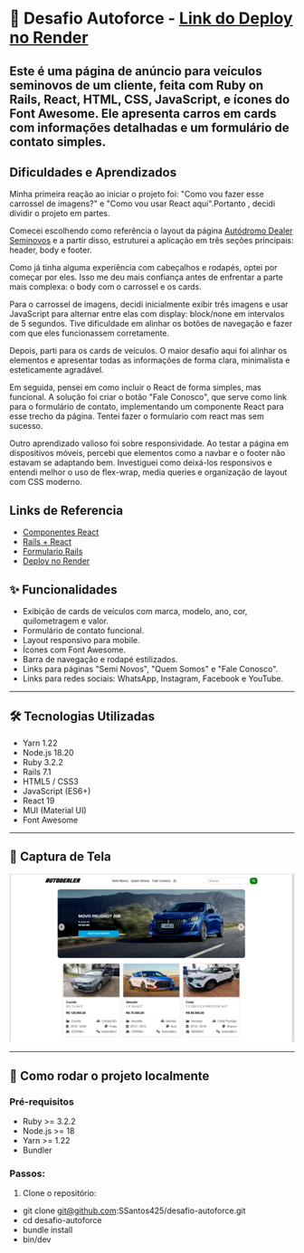 # 🚗 Desafio Autoforce - [Link do Deploy no Render](https://mysite-xjv6.onrender.com/) 

Este é uma página de anúncio para veículos seminovos de um cliente, feita com **Ruby on Rails**, **React**, **HTML**, **CSS**, **JavaScript**, e ícones do **Font Awesome**. Ele apresenta carros em cards com informações detalhadas e um formulário de contato simples.
---


## Dificuldades e Aprendizados
Minha primeira reação ao iniciar o projeto foi: "Como vou fazer esse carrossel de imagens?" e "Como vou usar React aqui".Portanto , decidi dividir o projeto em partes.

Comecei escolhendo como referência o layout da página [Autódromo Dealer Seminovos](https://testes.autodromo.app/dealer-seminovos/) e a partir disso, estruturei a aplicação em três seções principais: header, body e footer.

Como já tinha alguma experiência com cabeçalhos e rodapés, optei por começar por eles. Isso me deu mais confiança antes de enfrentar a parte mais complexa: o body com o carrossel e os cards.

Para o carrossel de imagens, decidi inicialmente exibir três imagens e usar JavaScript para alternar entre elas com display: block/none em intervalos de 5 segundos. Tive dificuldade em alinhar os botões de navegação e fazer com que eles funcionassem corretamente.

Depois, parti para os cards de veículos. O maior desafio aqui foi alinhar os elementos e apresentar todas as informações de forma clara, minimalista e esteticamente agradável.

Em seguida, pensei em como incluir o React de forma simples, mas funcional. A solução foi criar o botão "Fale Conosco", que serve como link para o formulário de contato, implementando um componente React para esse trecho da página. Tentei fazer o formulario com react mas sem sucesso.

Outro aprendizado valioso foi sobre responsividade. Ao testar a página em dispositivos móveis, percebi que elementos como a navbar e o footer não estavam se adaptando bem. Investiguei como deixá-los responsivos e entendi melhor o uso de flex-wrap, media queries e organização de layout com CSS moderno.

## Links de Referencia
 -  [Componentes React](https://mui.com/material-ui/getting-started/installation/)
 -  [Rails + React](https://www.youtube.com/watch?v=Spn9bOVyBVY)
 -  [Formulario Rails](https://guides.rubyonrails.org/getting_started.html)
 -  [Deploy no Render]( https://render.com/docs/deploy-rails-6-7)

## ✨ Funcionalidades

- Exibição de cards de veículos com marca, modelo, ano, cor, quilometragem e valor.
- Formulário de contato funcional.
- Layout responsivo para mobile.
- Ícones com Font Awesome.
- Barra de navegação e rodapé estilizados.
- Links para páginas "Semi Novos", "Quem Somos" e "Fale Conosco".
- Links para redes sociais: WhatsApp, Instagram, Facebook e YouTube.

---

## 🛠 Tecnologias Utilizadas

- Yarn 1.22
- Node.js 18.20
- Ruby 3.2.2
- Rails 7.1
- HTML5 / CSS3
- JavaScript (ES6+)
- React 19
- MUI (Material UI)
- Font Awesome

---

## 📸 Captura de Tela

![screenshot](public/desafio-autoforce.png)

---

## 🚀 Como rodar o projeto localmente

### Pré-requisitos

- Ruby >= 3.2.2
- Node.js >= 18
- Yarn >= 1.22
- Bundler

### Passos:

1. Clone o repositório:

- git clone git@github.com:SSantos425/desafio-autoforce.git
- cd desafio-autoforce
- bundle install
- bin/dev
